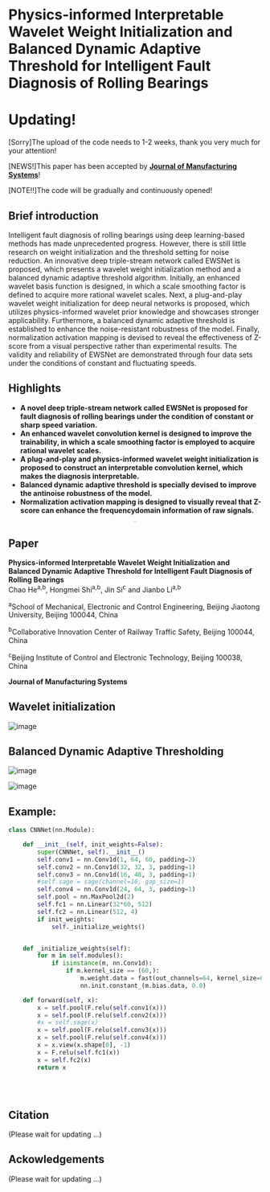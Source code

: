 # Physics-informed Interpretable Wavelet Weight Initialization and Balanced Dynamic Adaptive Threshold for Intelligent Fault Diagnosis of Rolling Bearings

# Updating!

[Sorry]The upload of the code needs to 1-2 weeks, thank you very much for your attention!

[NEWS!]This paper has been accepted by **<font color="blue">[Journal of Manufacturing Systems](https://www.sciencedirect.com/journal/journal-of-manufacturing-systems)</font>**!

[NOTE!!]The code will be gradually and continuously opened!

## Brief introduction  
Intelligent fault diagnosis of rolling bearings using deep learning-based methods has made unprecedented progress. However, there is still little research on weight initialization and the threshold setting for noise reduction. An innovative deep triple-stream network called EWSNet is proposed, which presents a wavelet weight initialization method and a balanced dynamic adaptive threshold algorithm. Initially, an enhanced wavelet basis function is designed, in which a scale smoothing factor is defined to acquire more rational wavelet scales. Next, a plug-and-play wavelet weight initialization for deep neural networks is proposed, which utilizes physics-informed wavelet prior knowledge and showcases stronger applicability. Furthermore, a balanced dynamic adaptive threshold is established to enhance the noise-resistant robustness of the model. Finally, normalization activation mapping is devised to reveal the effectiveness of Z-score from a visual perspective rather than experimental results. The validity and reliability of EWSNet are demonstrated through four data sets under the conditions of constant and fluctuating speeds.

## Highlights

- **A novel deep triple-stream network called EWSNet is proposed for fault diagnosis of rolling bearings under the condition of constant or sharp speed variation.**
- **An enhanced wavelet convolution kernel is designed to improve the trainability, in which a scale smoothing factor is employed to acquire rational wavelet scales.**
- **A plug-and-play and physics-informed wavelet weight initialization is proposed to construct an interpretable convolution kernel, which makes the diagnosis interpretable.**
- **Balanced dynamic adaptive threshold is specially devised to improve the antinoise robustness of the model.**
- **Normalization activation mapping is designed to visually reveal that Z-score can enhance the frequencydomain information of raw signals.**

<div align="center"><img src="Fig/intro.png" alt="results" style="zoom:10%;" /></div>

## Paper
**Physics-informed Interpretable Wavelet Weight Initialization and Balanced Dynamic Adaptive Threshold for Intelligent Fault Diagnosis of Rolling Bearings**  
Chao He<sup>a,b</sup>, Hongmei Shi<sup>a,b</sup>, Jin Si<sup>c</sup> and Jianbo Li<sup>a,b</sup>

<sup>a</sup>School of Mechanical, Electronic and Control Engineering, Beijing Jiaotong University, Beijing 100044, China 

<sup>b</sup>Collaborative Innovation Center of Railway Traffic Safety, Beijing 100044, China 

<sup>c</sup>Beijing Institute of Control and Electronic Technology, Beijing 100038, China  

**Journal of Manufacturing Systems**

## Wavelet initialization

![image](https://user-images.githubusercontent.com/19371493/180359513-b6fd1fb4-4c63-47ad-8d98-b8030d2ca529.png)

## Balanced Dynamic Adaptive Thresholding

![image](https://user-images.githubusercontent.com/19371493/190544070-b8a3a630-6fc4-48d4-9693-53253a40752f.png)

![image](https://user-images.githubusercontent.com/19371493/180358950-fcb9b417-7306-4fc0-b99b-5952c59b941f.png)

## Example:



```python
class CNNNet(nn.Module):

    def __init__(self, init_weights=False):
        super(CNNNet, self).__init__()
        self.conv1 = nn.Conv1d(1, 64, 60, padding=2)
        self.conv2 = nn.Conv1d(32, 32, 3, padding=1)
        self.conv3 = nn.Conv1d(16, 48, 3, padding=1)
        #self.sage = sage(channel=16, gap_size=1)
        self.conv4 = nn.Conv1d(24, 64, 3, padding=1)
        self.pool = nn.MaxPool2d(2)
        self.fc1 = nn.Linear(32*60, 512)
        self.fc2 = nn.Linear(512, 4)
        if init_weights:
            self._initialize_weights()


    def _initialize_weights(self):
        for m in self.modules():
            if isinstance(m, nn.Conv1d):
                if m.kernel_size == (60,):
                    m.weight.data = fast(out_channels=64, kernel_size=60, frequency=100000, eps=0.2, mode='sigmoid').forward()
                    nn.init.constant_(m.bias.data, 0.0)

    def forward(self, x):
        x = self.pool(F.relu(self.conv1(x)))
        x = self.pool(F.relu(self.conv2(x)))
        #x = self.sage(x)
        x = self.pool(F.relu(self.conv3(x)))
        x = self.pool(F.relu(self.conv4(x)))
        x = x.view(x.shape[0], -1)
        x = F.relu(self.fc1(x))
        x = self.fc2(x)
        return x
   
   
    


```



## Citation

(Please wait for updating ...)

## Ackowledgements
(Please wait for updating ...)
